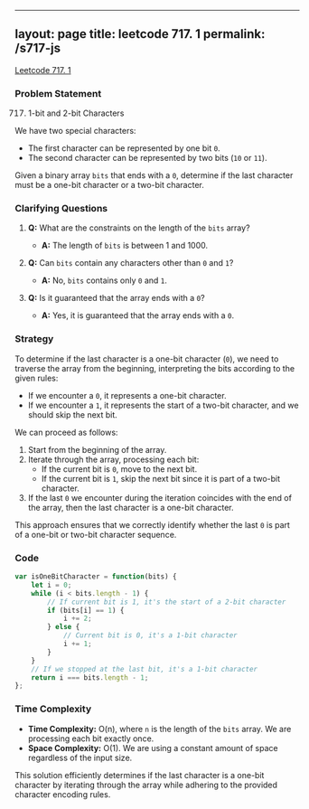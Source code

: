 
---
layout: page
title: leetcode 717. 1
permalink: /s717-js
---
[Leetcode 717. 1](https://algoadvance.github.io/algoadvance/l717)
### Problem Statement

717. 1-bit and 2-bit Characters

We have two special characters:
- The first character can be represented by one bit `0`.
- The second character can be represented by two bits (`10` or `11`).

Given a binary array `bits` that ends with a `0`, determine if the last character must be a one-bit character or a two-bit character.

### Clarifying Questions

1. **Q:** What are the constraints on the length of the `bits` array?
   - **A:** The length of `bits` is between 1 and 1000.

2. **Q:** Can `bits` contain any characters other than `0` and `1`?
   - **A:** No, `bits` contains only `0` and `1`.

3. **Q:** Is it guaranteed that the array ends with a `0`?
   - **A:** Yes, it is guaranteed that the array ends with a `0`.

### Strategy

To determine if the last character is a one-bit character (`0`), we need to traverse the array from the beginning, interpreting the bits according to the given rules:
- If we encounter a `0`, it represents a one-bit character.
- If we encounter a `1`, it represents the start of a two-bit character, and we should skip the next bit.

We can proceed as follows:
1. Start from the beginning of the array.
2. Iterate through the array, processing each bit:
   - If the current bit is `0`, move to the next bit.
   - If the current bit is `1`, skip the next bit since it is part of a two-bit character.
3. If the last `0` we encounter during the iteration coincides with the end of the array, then the last character is a one-bit character.

This approach ensures that we correctly identify whether the last `0` is part of a one-bit or two-bit character sequence.

### Code

```javascript
var isOneBitCharacter = function(bits) {
    let i = 0;
    while (i < bits.length - 1) {
        // If current bit is 1, it's the start of a 2-bit character
        if (bits[i] == 1) {
            i += 2;
        } else {
            // Current bit is 0, it's a 1-bit character
            i += 1;
        }
    }
    // If we stopped at the last bit, it's a 1-bit character
    return i === bits.length - 1;
};
```

### Time Complexity

- **Time Complexity:** O(n), where `n` is the length of the `bits` array. We are processing each bit exactly once.
- **Space Complexity:** O(1). We are using a constant amount of space regardless of the input size.

This solution efficiently determines if the last character is a one-bit character by iterating through the array while adhering to the provided character encoding rules.